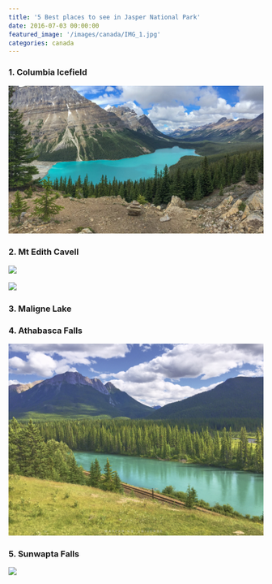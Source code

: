 ```yaml
---
title: '5 Best places to see in Jasper National Park'
date: 2016-07-03 00:00:00
featured_image: '/images/canada/IMG_1.jpg'
categories: canada
---
```


### 1. Columbia Icefield



![](/images/canada/peyto.jpg)

### 2. Mt Edith Cavell


![](/images/canada/f1182848.jpg)

![](/images/canada/f0848640.jpg)
### 3. Maligne Lake
### 4. Athabasca Falls

![](/images/canada/IMG_8278.jpg)
### 5. Sunwapta Falls

![](/images/canada/f1882432.jpg)










